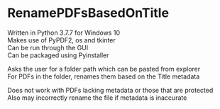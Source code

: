 # RenamePDFsBasedOnTitle
Written in Python 3.7.7 for Windows 10 <br/>
Makes use of PyPDF2, os and tkinter <br/>
Can be run through the GUI <br/>
Can be packaged using Pyinstaller<br/>

Asks the user for a folder path which can be pasted from explorer <br/>
For PDFs in the folder, renames them based on the Title metadata

Does not work with PDFs lacking metadata or those that are protected <br/>
Also may incorrectly rename the file if metadata is inaccurate

